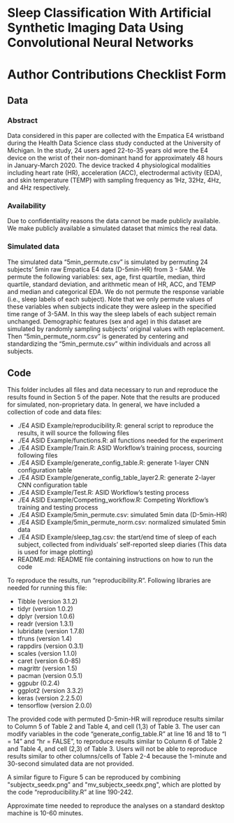 # Sleep Classification With Artificial Synthetic Imaging Data Using Convolutional Neural Networks
# Author Contributions Checklist Form
## Data

### Abstract 

Data considered in this paper are collected with the Empatica E4 wristband during the Health Data Science class study conducted at the University of Michigan. In the study, 24 users aged 22-to-35 years old wore the E4 device on the wrist of their non-dominant hand for approximately 48 hours in January-March 2020. The device tracked 4 physiological modalities including heart rate (HR), acceleration (ACC), electrodermal activity (EDA), and skin temperature (TEMP) with sampling frequency as 1Hz, 32Hz, 4Hz, and 4Hz respectively. 


### Availability 

Due to confidentiality reasons the data cannot be made publicly available. We make publicly available a simulated dataset that mimics the real data. 


### Simulated data

The simulated data “5min_permute.csv” is simulated by permuting 24 subjects’ 5min raw Empatica E4 data (D-5min-HR) from 3 - 5AM. We permute the following variables: sex, age, first quartile, median, third quartile, standard deviation, and arithmetic mean of HR, ACC, and TEMP and median and categorical EDA. We do not permute the response variable (i.e., sleep labels of each subject). Note that we only permute values of these variables when subjects indicate they were asleep in the specified time range of 3-5AM. In this way the sleep labels of each subject remain unchanged. Demographic features (sex and age) in this dataset are simulated by randomly sampling subjects’ original values with replacement. Then “5min_permute_norm.csv” is generated by centering and standardizing the “5min_permute.csv” within individuals and across all subjects. 

## Code

This folder includes all files and data necessary to run and reproduce the results found in Section 5 of the paper. Note that the results are produced for simulated, non-proprietary data.
In general, we have included a collection of code and data files:
* ./E4 ASID Example/reproducibility.R: general script to reproduce the results, it will source the following files
* ./E4 ASID Example/functions.R: all functions needed for the experiment
* ./E4 ASID Example/Train.R: ASID Workflow’s training process, sourcing following files
* ./E4 ASID Example/generate_config_table.R: generate 1-layer CNN configuration table
* ./E4 ASID Example/generate_config_table_layer2.R: generate 2-layer CNN configuration table
* ./E4 ASID Example/Test.R: ASID Workflow’s testing process
* ./E4 ASID Example/Competing_workflow.R: Competing Workflow’s training and testing process
* ./E4 ASID Example/5min_permute.csv: simulated 5min data (D-5min-HR)
* ./E4 ASID Example/5min_permute_norm.csv: normalized simulated 5min data
* ./E4 ASID Example/sleep_tag.csv: the start/end time of sleep of each subject, collected from individuals’ self-reported sleep diaries (This data is used for image plotting)
* README.md: README file containing instructions on how to run the code

To reproduce the results, run “reproducibility.R”. Following libraries are needed for running this file:

* Tibble (version 3.1.2)
* tidyr (version 1.0.2) 
* dplyr (version 1.0.6)
* readr (version 1.3.1)
* lubridate (version 1.7.8)
* tfruns (version 1.4)
* rappdirs (version 0.3.1)
* scales (version 1.1.0)
* caret (version 6.0-85)
* magrittr (version 1.5)
* pacman (version 0.5.1)
* ggpubr (0.2.4)
* ggplot2 (version 3.3.2)
* keras (version 2.2.5.0)
* tensorflow (version 2.0.0)

The provided code with permuted D-5min-HR will reproduce results similar to Column 5 of Table 2 and Table 4, and cell (1,3) of Table 3. The user can modify variables in the code “generate_config_table.R” at line 16 and 18 to “l = 14” and “hr = FALSE”, to reproduce results similar to Column 6 of Table 2 and Table 4, and cell (2,3) of Table 3. Users will not be able to reproduce results similar to other columns/cells of Table 2-4 because the 1-minute and 30-second simulated data are not provided. 
 
A similar figure to Figure 5 can be reproduced by combining "subjectx_seedx.png" and "mv_subjectx_seedx.png", which are plotted by the code “reproducibility.R” at line 190-242.

Approximate time needed to reproduce the analyses on a standard desktop machine is 10-60 minutes.

